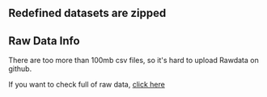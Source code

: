 ## Redefined datasets are zipped

## Raw Data Info

There are too more than 100mb csv files, so it's hard to upload Rawdata on github.

If you want to check full of raw data, [click here](https://www.data.go.kr/data/15007122/fileData.do#layer_data_infomation)


